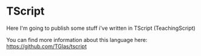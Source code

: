 # TScript
Here I'm going to publish some stuff i've written in TScript (TeachingScript)

You can find more information about this language here: https://github.com/TGlas/tscript
